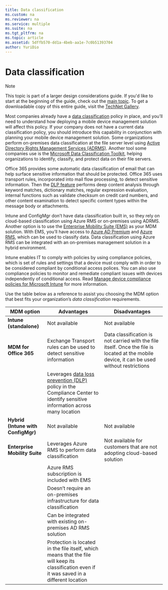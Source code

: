 ```yaml
---
title: Data classification
ms.custom: na
ms.reviewer: na
ms.service: multiple
ms.suite: na
ms.tgt_pltfrm: na
ms.topic: article
ms.assetid: 5dffb570-dd1a-4beb-aa1e-7c0b51393704
author: YuriDio
---
```

# Data classification

>[!NOTE]
>This topic is part of a larger design considerations guide. If you'd like to start at the beginning of the guide, check out the [main topic](mdm-design-considerations-guide.md). To get a downloadable copy of this entire guide, visit the [TechNet Gallery](https://gallery.technet.microsoft.com/Mobile-Device-Management-7d401582).

Most companies already have a [data classification](http://blogs.microsoft.com/cybertrust/2014/01/28/the-importance-of-data-classification/) policy in place, and you’ll need to understand how deploying a mobile device management solution will affect this policy. If your company does not have a current data classification policy, you should introduce this capability in conjunction with planning your mobile device management solution. Some organizations perform on-premises data classification at the file server level using [Active Directory Rights Management Services (ADRMS)](https://technet.microsoft.com/windowsserver/dd448611.aspx). Another tool some companies use is the [Microsoft Data Classification Toolkit](http://www.microsoft.com/download/details.aspx?id=27123), helping organizations to identify, classify, and protect data on their file servers. 

Office 365 provides some automatic data classification of email that can help surface sensitive information that should be protected. Office 365 uses transport rules, incorporated into mail flow processing, to detect sensitive information. Then the [DLP feature](http://blogs.office.com/2013/10/28/office-365-compliance-controls-data-loss-prevention/) performs deep content analysis through keyword matches, dictionary matches, regular expression evaluation, internal functions such as validate checksum on credit card numbers, and other content examination to detect specific content types within the message body or attachments. 

Intune and ConfigMgr don’t have data classification built in, so they rely on cloud-based classification using Azure RMS or on-premises using ADRMS. Another option is to use the [Enterprise Mobility Suite (EMS)](http://www.microsoft.com/server-cloud/enterprise-mobility/overview.aspx) as your MDM solution. With EMS, you’ll have access to [Azure AD Premium](https://msdn.microsoft.com/library/azure/dn532272.aspx) and [Azure RMS](https://technet.microsoft.com/library/jj585026.aspx), which can be used to classify data. Data classification using Azure RMS can be integrated with an on-premises management solution in a hybrid environment. 

Intune enables IT to comply with policies by using compliance policies, which is set of rules and settings that a device must comply with in order to be considered compliant by conditional access polices. You can also use compliance policies to monitor and remediate compliant issues with devices independently of conditional access. Read [Manage device compliance policies for Microsoft Intune](https://technet.microsoft.com/library/dn705843.aspx) for more information.

Use the table below as a reference to assist you choosing the MDM option that best fits your organization’s *data classification* requirements.

| **MDM option**                 | **Advantages**                                                                                                                                                                                      | **Disadvantages**                                                                                                                           |
|--------------------------------|-----------------------------------------------------------------------------------------------------------------------------------------------------------------------------------------------------|---------------------------------------------------------------------------------------------------------------------------------------------|
| **Intune (standalone)**            | Not available                                                                                                                                                                                       | Not available                                                                                                                               |
| **MDM for Office 365**             | Exchange Transport rules can be used to detect sensitive information                                                                                                                                | Data classification is not carried with the file itself. Once the file is located at the mobile device, it can be used without restrictions |
|                                | Leverages [data loss prevention (DLP)](https://technet.microsoft.com/library/ms.o365.cc.DLPLandingPage.aspx) policy in the Compliance Center to identify sensitive information across many location |                                                                                                                                             |
| **Hybrid (Intune with ConfigMgr)** | Not available                                                                                                                                                                                       | Not available                                                                                                                               |
| **Enterprise Mobility Suite**      | Leverages Azure RMS to perform data classification                                                                                                                                                  | Not available for customers that are not adopting cloud-based solution                                                                      |
|                                | Azure RMS subscription is included with EMS                                                                                                                                                         |                                                                                                                                             |
|                                | Doesn’t require an on-premises infrastructure for data classification                                                                                                                               |                                                                                                                                             |
|                                | Can be integrated with existing on-premises AD RMS solution                                                                                                                                         |                                                                                                                                             |
|                                | Protection is located in the file itself, which means that the file will keep its classification even if it was saved in a different location                                                       |                                                                                                                                             |

